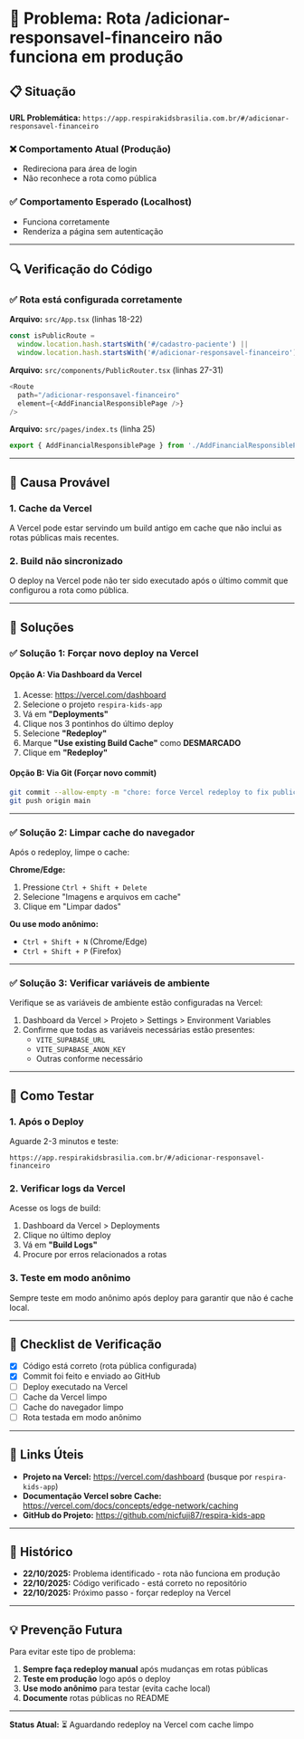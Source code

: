 # 🚨 Problema: Rota /adicionar-responsavel-financeiro não funciona em produção

## 📋 Situação

**URL Problemática:** `https://app.respirakidsbrasilia.com.br/#/adicionar-responsavel-financeiro`

### ❌ Comportamento Atual (Produção)

- Redireciona para área de login
- Não reconhece a rota como pública

### ✅ Comportamento Esperado (Localhost)

- Funciona corretamente
- Renderiza a página sem autenticação

---

## 🔍 Verificação do Código

### ✅ Rota está configurada corretamente

**Arquivo:** `src/App.tsx` (linhas 18-22)

```typescript
const isPublicRoute =
  window.location.hash.startsWith('#/cadastro-paciente') ||
  window.location.hash.startsWith('#/adicionar-responsavel-financeiro');
```

**Arquivo:** `src/components/PublicRouter.tsx` (linhas 27-31)

```typescript
<Route
  path="/adicionar-responsavel-financeiro"
  element={<AddFinancialResponsiblePage />}
/>
```

**Arquivo:** `src/pages/index.ts` (linha 25)

```typescript
export { AddFinancialResponsiblePage } from './AddFinancialResponsiblePage';
```

---

## 🎯 Causa Provável

### 1. **Cache da Vercel**

A Vercel pode estar servindo um build antigo em cache que não inclui as rotas públicas mais recentes.

### 2. **Build não sincronizado**

O deploy na Vercel pode não ter sido executado após o último commit que configurou a rota como pública.

---

## 🔧 Soluções

### ✅ **Solução 1: Forçar novo deploy na Vercel**

#### Opção A: Via Dashboard da Vercel

1. Acesse: https://vercel.com/dashboard
2. Selecione o projeto `respira-kids-app`
3. Vá em **"Deployments"**
4. Clique nos 3 pontinhos do último deploy
5. Selecione **"Redeploy"**
6. Marque **"Use existing Build Cache"** como **DESMARCADO**
7. Clique em **"Redeploy"**

#### Opção B: Via Git (Forçar novo commit)

```bash
git commit --allow-empty -m "chore: force Vercel redeploy to fix public route cache"
git push origin main
```

---

### ✅ **Solução 2: Limpar cache do navegador**

Após o redeploy, limpe o cache:

**Chrome/Edge:**

1. Pressione `Ctrl + Shift + Delete`
2. Selecione "Imagens e arquivos em cache"
3. Clique em "Limpar dados"

**Ou use modo anônimo:**

- `Ctrl + Shift + N` (Chrome/Edge)
- `Ctrl + Shift + P` (Firefox)

---

### ✅ **Solução 3: Verificar variáveis de ambiente**

Verifique se as variáveis de ambiente estão configuradas na Vercel:

1. Dashboard da Vercel > Projeto > Settings > Environment Variables
2. Confirme que todas as variáveis necessárias estão presentes:
   - `VITE_SUPABASE_URL`
   - `VITE_SUPABASE_ANON_KEY`
   - Outras conforme necessário

---

## 🧪 Como Testar

### 1. **Após o Deploy**

Aguarde 2-3 minutos e teste:

```
https://app.respirakidsbrasilia.com.br/#/adicionar-responsavel-financeiro
```

### 2. **Verificar logs da Vercel**

Acesse os logs de build:

1. Dashboard da Vercel > Deployments
2. Clique no último deploy
3. Vá em **"Build Logs"**
4. Procure por erros relacionados a rotas

### 3. **Teste em modo anônimo**

Sempre teste em modo anônimo após deploy para garantir que não é cache local.

---

## 📝 Checklist de Verificação

- [x] Código está correto (rota pública configurada)
- [x] Commit foi feito e enviado ao GitHub
- [ ] Deploy executado na Vercel
- [ ] Cache da Vercel limpo
- [ ] Cache do navegador limpo
- [ ] Rota testada em modo anônimo

---

## 🔗 Links Úteis

- **Projeto na Vercel:** https://vercel.com/dashboard (busque por `respira-kids-app`)
- **Documentação Vercel sobre Cache:** https://vercel.com/docs/concepts/edge-network/caching
- **GitHub do Projeto:** https://github.com/nicfuji87/respira-kids-app

---

## 📅 Histórico

- **22/10/2025:** Problema identificado - rota não funciona em produção
- **22/10/2025:** Código verificado - está correto no repositório
- **22/10/2025:** Próximo passo - forçar redeploy na Vercel

---

## 💡 Prevenção Futura

Para evitar este tipo de problema:

1. **Sempre faça redeploy manual** após mudanças em rotas públicas
2. **Teste em produção** logo após o deploy
3. **Use modo anônimo** para testar (evita cache local)
4. **Documente** rotas públicas no README

---

**Status Atual:** ⏳ Aguardando redeploy na Vercel com cache limpo
